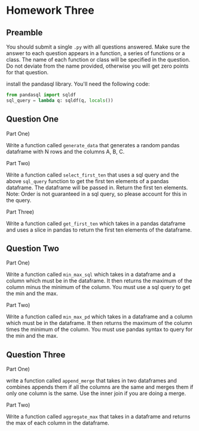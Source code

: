 # Homework Three

## Preamble

You should submit a single `.py` with all questions answered.  Make sure the answer to each question appears in a function, a series of functions or a class.  The name of each function or class will be specified in the question.  Do not deviate from the name provided, otherwise you will get zero points for that question.

install the pandasql library.  You'll need the following code:

```python
from pandasql import sqldf
sql_query = lambda q: sqldf(q, locals())
```

## Question One

Part One)

Write a function called `generate_data` that generates a random pandas dataframe with N rows and the columns A, B, C.

Part Two)

Write a function called `select_first_ten` that uses a sql query and the above `sql_query` function to get the first ten elements of a pandas dataframe.  The dataframe will be passed in.  Return the first ten elements.  Note: Order is not guaranteed in a sql query, so please account for this in the query.

Part Three)

Write a function called `get_first_ten` which takes in a pandas dataframe and uses a slice in pandas to return the first ten elements of the dataframe.

## Question Two

Part One)

Write a function called `min_max_sql` which takes in a dataframe and a column which must be in the dataframe.  It then returns the maximum of the column minus the minimum of the column.  You must use a sql query to get the min and the max.

Part Two)

Write a function called `min_max_pd` which takes in a dataframe and a column which must be in the dataframe.  It then returns the maximum of the column times the minimum of the column.  You must use pandas syntax to query for the min and the max.

## Question Three

Part One)

write a function called `append_merge` that takes in two dataframes and combines appends them if all the columns are the same and merges them if only one column is the same.  Use the inner join if you are doing a merge.

Part Two)

Write a function called `aggregate_max` that takes in a dataframe and returns the max of each column in the dataframe.
